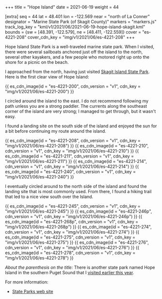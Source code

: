 +++
title = "Hope Island"
date = 2021-06-19
weight = 44

[extra]
seq = 44
lat = 48.401
lon = -122.569
near = "north of La Conner"
designator = "Marine State Park (of Skagit County)"
markers = "markers.js"
track_log_key = "kml/v1/2021/06/2021-06-19-hope-island-skagit.kml"
bounds = {sw = [48.391, -122.579], ne = [48.411, -122.559]}
cover = "es-4221-208"
cover_cdn_key = "img/v1/2021/06/es-4221-208"
+++

Hope Island State Park is a well-traveled marine state park. When I visited, there were several sailboats anchored just off the island to the north, several other kayakers, and a few people who motored right up onto the shore for a picnic on the beach.

<!-- more -->

I approached from the north, having just visited [Skagit Island State Park](/skagit-island/). Here is the first clear view of Hope Island:

{{ es_cdn_image(id = "es-4221-200", cdn_version = "v1", cdn_key = "img/v1/2021/06/es-4221-200") }}

I circled around the island to the east. I do not recommend following my path unless you are a strong paddler. The currents along the southeast corner of the island are very strong; I managed to get through, but it wasn't easy.

I found a landing site on the south side of the island and enjoyed the sun for a bit before continuing my route around the island.

{{ es_cdn_image(id = "es-4221-208", cdn_version = "v1", cdn_key = "img/v1/2021/06/es-4221-208") }}
{{ es_cdn_image(id = "es-4221-210", cdn_version = "v1", cdn_key = "img/v1/2021/06/es-4221-210") }}
{{ es_cdn_image(id = "es-4221-211", cdn_version = "v1", cdn_key = "img/v1/2021/06/es-4221-211") }}
{{ es_cdn_image(id = "es-4221-214", cdn_version = "v1", cdn_key = "img/v1/2021/06/es-4221-214") }}
{{ es_cdn_image(id = "es-4221-240", cdn_version = "v1", cdn_key = "img/v1/2021/06/es-4221-240") }}

I eventually circled around to the north side of the island and found the landing site that is most commonly used. From there, I found a hiking trail that led to a nice view south over the Island.

{{ es_cdn_image(id = "es-4221-245", cdn_version = "v1", cdn_key = "img/v1/2021/06/es-4221-245") }}
{{ es_cdn_image(id = "es-4221-246p", cdn_version = "v1", cdn_key = "img/v1/2021/06/es-4221-246p") }}
{{ es_cdn_image(id = "es-4221-268p", cdn_version = "v1", cdn_key = "img/v1/2021/06/es-4221-268p") }}
{{ es_cdn_image(id = "es-4221-274", cdn_version = "v1", cdn_key = "img/v1/2021/06/es-4221-274") }}
{{ es_cdn_image(id = "es-4221-275", cdn_version = "v1", cdn_key = "img/v1/2021/06/es-4221-275") }}
{{ es_cdn_image(id = "es-4221-276", cdn_version = "v1", cdn_key = "img/v1/2021/06/es-4221-276") }}
{{ es_cdn_image(id = "es-4221-278", cdn_version = "v1", cdn_key = "img/v1/2021/06/es-4221-278") }}

_About the parenthesis on the title:_ There is another state park named Hope Island in the southern Puget Sound that I [visited earlier this year](/hope-island-mason/).

For more information:

* [State Parks web site](https://www.parks.state.wa.us/518/Hope-Island---Skagit)
